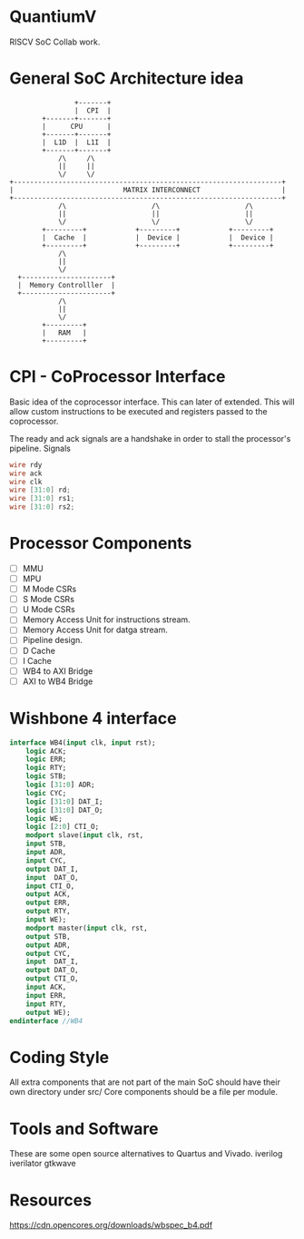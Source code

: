 # QuantiumV
RISCV SoC Collab work.

# General SoC Architecture idea
                    +-------+
                    |  CPI  |
            +-------+-------+
            |      CPU      |
            +-------+-------+
            |  L1D  |  L1I  |
            +-------+-------+
                /\     /\
                ||     ||
                \/     \/
    +------------------------------------------------------------------+
    |                           MATRIX INTERCONNECT                    |
    +------------------------------------------------------------------+
                /\                     /\                     /\
                ||                     ||                     ||
                \/                     \/                     \/
            +---------+            +---------+            +---------+
            |  Cache  |            |  Device |            |  Device |
            +---------+            +---------+            +---------+
                /\
                ||
                \/
      +----------------------+
      |  Memory Controlller  |
      +----------------------+
                /\
                ||
                \/
            +---------+
            |   RAM   |
            +---------+
            

# CPI - CoProcessor Interface
Basic idea of the coprocessor interface. This can later of extended.
This will allow custom instructions to be executed and registers passed to the coprocessor.

The ready and ack signals are a handshake in order to stall the processor's pipeline.
Signals
```verilog
wire rdy
wire ack
wire clk
wire [31:0] rd;
wire [31:0] rs1;
wire [31:0] rs2;
```

# Processor Components
 - [ ] MMU
 - [ ] MPU
 - [ ] M Mode CSRs
 - [ ] S Mode CSRs
 - [ ] U Mode CSRs
 - [ ] Memory Access Unit for instructions stream.
 - [ ] Memory Access Unit for datga stream.
 - [ ] Pipeline design.
 - [ ] D Cache
 - [ ] I Cache
 - [ ] WB4 to AXI Bridge
 - [ ] AXI to WB4 Bridge

# Wishbone 4 interface

```sv
interface WB4(input clk, input rst);
    logic ACK;
    logic ERR;
    logic RTY;
    logic STB;
    logic [31:0] ADR;
    logic CYC;
    logic [31:0] DAT_I;
    logic [31:0] DAT_O;
    logic WE;
    logic [2:0] CTI_O;
    modport slave(input clk, rst,
    input STB,
    input ADR,
    input CYC,
    output DAT_I,
    input  DAT_O,
    input CTI_O,
    output ACK,
    output ERR,
    output RTY,
    input WE);
    modport master(input clk, rst,
    output STB,
    output ADR,
    output CYC,
    input  DAT_I,
    output DAT_O,
    output CTI_O,
    input ACK,
    input ERR,
    input RTY,
    output WE);
endinterface //WB4
```

# Coding Style
All extra components that are not part of the main SoC should have their own directory under src/
Core components should be a file per module.

# Tools and Software
These are some open source alternatives to Quartus and Vivado. 
iverilog
iverilator
gtkwave

# Resources
https://cdn.opencores.org/downloads/wbspec_b4.pdf

